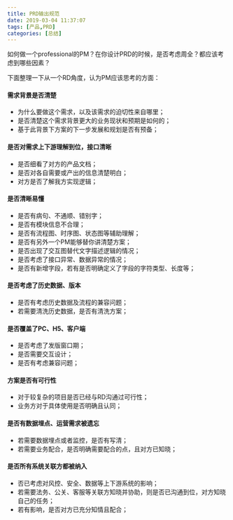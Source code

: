```yaml
---
title: PRD输出规范
date: 2019-03-04 11:37:07
tags: [产品,PRD]
categories: [总结]
---
```


如何做一个professional的PM？在你设计PRD的时候，是否考虑周全？都应该考虑到哪些因素？

下面整理一下从一个RD角度，认为PM应该思考的方面：

#### 需求背景是否清楚
- 为什么要做这个需求，以及该需求的迫切性来自哪里；
- 是否清楚这个需求背景更大的业务现状和预期是如何的；
- 基于此背景下方案的下一步发展和规划是否有预备；

#### 是否对需求上下游理解到位，接口清晰
- 是否细看了对方的产品文档；
- 是否对各自需要或产出的信息清楚明白；
- 对方是否了解我方实现逻辑；

#### 是否清晰易懂
- 是否有病句、不通顺、错别字；
- 是否有模块信息不合理；
- 是否有流程图、时序图、状态图等辅助理解；
- 是否有另外一个PM能够替你讲清楚方案；
- 是否出现了交互图替代文字描述逻辑的情况；
- 是否考虑了接口异常、数据异常的情况；
- 是否有新增字段，若有是否明确定义了字段的字符类型、长度等；

#### 是否考虑了历史数据、版本
- 是否有考虑历史数据及流程的兼容问题；
- 若需要清洗历史数据，是否有清洗方案；

#### 是否覆盖了PC、H5、客户端
- 是否考虑了发版窗口期；
- 是否需要交互设计；
- 是否有考虑兼容问题；

#### 方案是否有可行性
- 对于较复杂的项目是否已经与RD沟通过可行性；
- 业务方对于具体使用是否明确且认同；

#### 是否有数据埋点、运营需求被遗忘
- 若需要数据埋点或者监控，是否有写清；
- 若需要业务配合，是否明确需要配合的点，且对方已知晓；

#### 是否所有系统关联方都被纳入
- 否已考虑对风控、安全、数据等上下游系统的影响；
- 若需要法务、公关、客服等关联方知晓并协助，则是否已沟通到位，对方知晓自己的任务；
- 若有影响，是否对方已充分知情且配合；